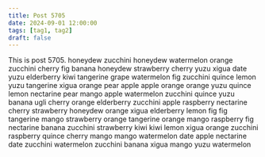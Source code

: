 ```yaml
---
title: Post 5705
date: 2024-09-01 12:00:00
tags: [tag1, tag2]
draft: false
---
```

This is post 5705.
honeydew
zucchini
honeydew
watermelon
orange
zucchini
cherry
fig
banana
honeydew
strawberry
cherry
yuzu
xigua
date
yuzu
elderberry
kiwi
tangerine
grape
watermelon
fig
zucchini
quince
lemon
yuzu
tangerine
xigua
orange
pear
apple
apple
orange
orange
yuzu
quince
lemon
nectarine
pear
mango
apple
watermelon
zucchini
quince
yuzu
banana
ugli
cherry
orange
elderberry
zucchini
apple
raspberry
nectarine
cherry
strawberry
honeydew
orange
xigua
elderberry
lemon
fig
fig
tangerine
mango
strawberry
orange
tangerine
orange
mango
raspberry
fig
nectarine
banana
zucchini
strawberry
kiwi
kiwi
lemon
xigua
orange
zucchini
raspberry
quince
cherry
mango
mango
watermelon
date
apple
nectarine
date
zucchini
watermelon
zucchini
banana
xigua
mango
yuzu
watermelon
